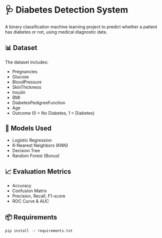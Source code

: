 # 🩺 Diabetes Detection System

A binary classification machine learning project to predict whether a patient has diabetes or not, using medical diagnostic data.

## 📊 Dataset

The dataset includes:
- Pregnancies
- Glucose
- BloodPressure
- SkinThickness
- Insulin
- BMI
- DiabetesPedigreeFunction
- Age
- Outcome (0 = No Diabetes, 1 = Diabetes)

## 🧠 Models Used

- Logistic Regression
- K-Nearest Neighbors (KNN)
- Decision Tree
- Random Forest (Bonus)

## 📈 Evaluation Metrics

- Accuracy
- Confusion Matrix
- Precision, Recall, F1-score
- ROC Curve & AUC

## 📦 Requirements

```bash
pip install -r requirements.txt
